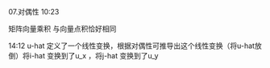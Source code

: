
07.对偶性  10:23

矩阵向量乘积 与向量点积恰好相同  
  
14:12  u-hat 定义了一个线性变换，根据对偶性可推导出这个线性变换（将u-hat放倒）将i-hat 变换到了u_x ，将j-hat 变换到了u_y  
